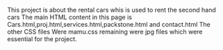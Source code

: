 This project is about the rental cars whis is used to rent the second hand cars
The main HTML content in this page is Cars.html,proj.html,services.html,packstone.html and contact.html
The other CSS files Were mamu.css
remaining were jpg files which were essential for the project.
